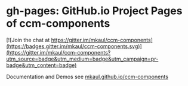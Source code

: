 # gh-pages: GitHub.io Project Pages of ccm-components

[![Join the chat at https://gitter.im/mkaul/ccm-components](https://badges.gitter.im/mkaul/ccm-components.svg)](https://gitter.im/mkaul/ccm-components?utm_source=badge&utm_medium=badge&utm_campaign=pr-badge&utm_content=badge)

Documentation and Demos see [mkaul.github.io/ccm-components](http://mkaul.github.io/ccm-components-V6/)
